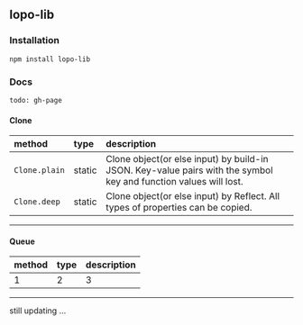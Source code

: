 ## lopo-lib  

### Installation  
`npm install lopo-lib`  

### Docs  

`todo: gh-page`  

#### Clone  
| method | type | description |
| :--- | :--- | :--- |
| `Clone.plain` | static | Clone object(or else input) by build-in JSON. Key-value pairs with the symbol key and function values will lost. |
| `Clone.deep` | static | Clone object(or else input) by Reflect. All types of properties can be copied. |

---   

#### Queue  
| method | type | description |
| :--- | :--- | :--- |
| 1 | 2 | 3 |

---  

still updating ...
